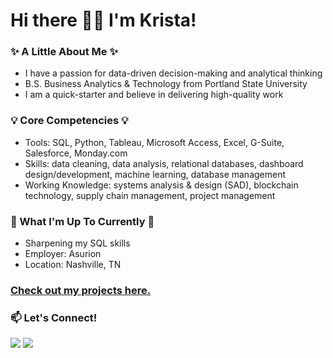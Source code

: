 # Hi there 👋🏻 I'm Krista!

### :sparkles: A Little About Me :sparkles:
* I have a passion for data-driven decision-making and analytical thinking 
* B.S. Business Analytics & Technology from Portland State University
* I am a quick-starter and believe in delivering high-quality work

### :bulb: Core Competencies :bulb:
* Tools: SQL, Python, Tableau, Microsoft Access, Excel, G-Suite, Salesforce, Monday.com
* Skills: data cleaning, data analysis, relational databases, dashboard design/development, machine learning, database management
* Working Knowledge: systems analysis & design (SAD), blockchain technology, supply chain management, project management

### :memo: What I'm Up To Currently :memo:
* Sharpening my SQL skills
* Employer: Asurion
* Location: Nashville, TN 

### [Check out my projects here.](https://github.com/kegraham91/My-Projects/blob/main/README.md) 

### 📫 Let's Connect!
 [<img src="https://img.shields.io/badge/LinkedIn-0077B5?style=for-the-badge&logo=linkedin&logoColor=white"/>](https://www.linkedin.com/in/krista-graham/) 
 [<img src="https://img.shields.io/badge/Gmail-D14836?style=for-the-badge&logo=gmail&logoColor=white"/>](<mailto: k.e.graham91@gmail.com>) 


